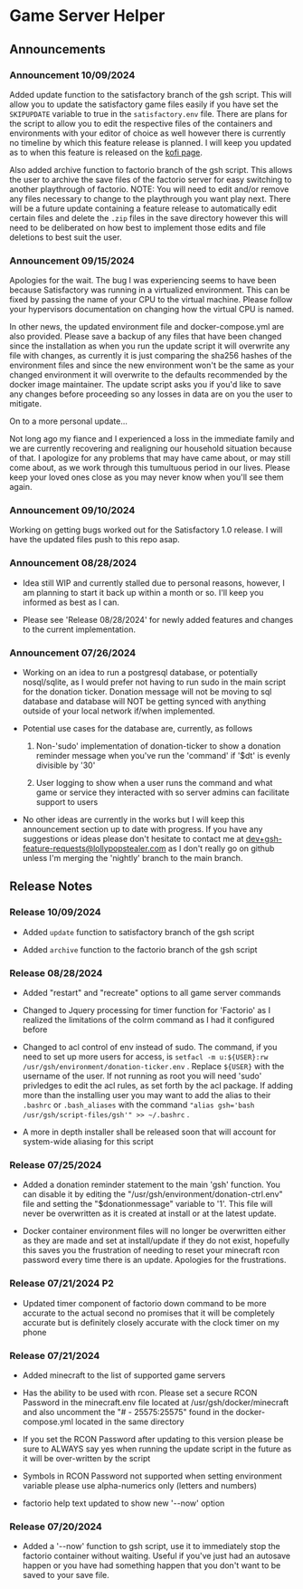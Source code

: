 # Game Server Helper

## Announcements

### Announcement 10/09/2024

Added update function to the satisfactory branch of the gsh script. This will allow you to update the satisfactory game files easily if you have set the `SKIPUPDATE` variable to true in the `satisfactory.env` file. There are plans for the script to allow you to edit the respective files of the containers and environments with your editor of choice as well however there is currently no timeline by which this feature release is planned. I will keep you updated as to when this feature is released on the [kofi page](https://ko-fi.com/lollypopstealer).

Also added archive function to factorio branch of the gsh script. This allows the user to archive the save files of the factorio server for easy switching to another playthrough of factorio. NOTE: You will need to edit and/or remove any files necessary to change to the playthrough you want play next. There will be a future update containing a feature release to automatically edit certain files and delete the `.zip` files in the save directory however this will need to be deliberated on how best to implement those edits and file deletions to best suit the user.

### Announcement 09/15/2024

Apologies for the wait. The bug I was experiencing seems to have been because Satisfactory was running in a virtualized environment. This can be fixed by passing the name of your CPU to the virtual machine. Please follow your hypervisors documentation on changing how the virtual CPU is named.

In other news, the updated environment file and docker-compose.yml are also provided. Please save a backup of any files that have been changed since the installation as when you run the update script it will overwrite any file with changes, as currently it is just comparing the sha256 hashes of the environment files and since the new environment won't be the same as your changed environment it will overwrite to the defaults recommended by the docker image maintainer. The update script asks you if you'd like to save any changes before proceeding so any losses in data are on you the user to mitigate.

On to a more personal update...

Not long ago my fiance and I experienced a loss in the immediate family and we are currently recovering and realigning our household situation because of that. I apologize for any problems that may have came about, or may still come about, as we work through this tumultuous period in our lives. Please keep your loved ones close as you may never know when you'll see them again.

### Announcement 09/10/2024

Working on getting bugs worked out for the Satisfactory 1.0 release. I will have the updated files push to this repo asap.

### Announcement 08/28/2024

- Idea still WIP and currently stalled due to personal reasons, however, I am planning to start it back up within a month or so. I'll keep you informed as best as I can.

- Please see 'Release 08/28/2024' for newly added features and changes to the current implementation.

### Announcement 07/26/2024

- Working on an idea to run a postgresql database, or potentially nosql/sqlite, as I would prefer not having to run sudo in the main script for the donation ticker. Donation message will not be moving to sql database and database will NOT be getting synced with anything outside of your local network if/when implemented.

- Potential use cases for the database are, currently, as follows

    1. Non-'sudo' implementation of donation-ticker to show a donation reminder message when you've run the 'command' if '$dt' is evenly divisible by '30'

    1. User logging to show when a user runs the command and what game or service they interacted with so server admins can facilitate support to users

- No other ideas are currently in the works but I will keep this announcement section up to date with progress. If you have any suggestions or ideas please don't hesitate to contact me at dev+gsh-feature-requests@lollypopstealer.com as I don't really go on github unless I'm merging the 'nightly' branch to the main branch.

## Release Notes

### Release 10/09/2024

- Added `update` function to satisfactory branch of the gsh script

- Added `archive` function to the factorio branch of the gsh script

### Release 08/28/2024

- Added "restart" and "recreate" options to all game server commands

- Changed to Jquery processing for timer function for 'Factorio' as I realized the limitations of the colrm command as I had it configured before

- Changed to acl control of env instead of sudo. The command, if you need to set up more users for access, is `setfacl -m u:${USER}:rw /usr/gsh/environment/donation-ticker.env` . Replace `${USER}` with the username of the user. If not running as root you will need 'sudo' privledges to edit the acl rules, as set forth by the acl package. If adding more than the installing user you may want to add the alias to their `.bashrc` or `.bash_aliases` with the command `"alias gsh='bash /usr/gsh/script-files/gsh'" >> ~/.bashrc` .

- A more in depth installer shall be released soon that will account for system-wide aliasing for this script

### Release 07/25/2024

- Added a donation reminder statement to the main 'gsh' function. You can disable it by editing the "/usr/gsh/environment/donation-ctrl.env" file and setting the "$donationmessage" variable to '1'. This file will never be overwritten as it is created at install or at the latest update.

- Docker container environment files will no longer be overwritten either as they are made and set at install/update if they do not exist, hopefully this saves you the frustration of needing to reset your minecraft rcon password every time there is an update. Apologies for the frustrations.

### Release 07/21/2024 P2

- Updated timer component of factorio down command to be more accurate to the actual second no promises that it will be completely accurate but is definitely closely accurate with the clock timer on my phone

### Release 07/21/2024

- Added minecraft to the list of supported game servers

- Has the ability to be used with rcon. Please set a secure RCON Password in the minecraft.env file located at /usr/gsh/docker/minecraft and also uncomment the "# - 25575:25575" found in the docker-compose.yml located in the same directory

- If you set the RCON Password after updating to this version please be sure to ALWAYS say yes when running the update script in the future as it will be over-written by the script

- Symbols in RCON Password not supported when setting environment variable please use alpha-numerics only (letters and numbers)

- factorio help text updated to show new '--now' option

### Release 07/20/2024

- Added a '--now' function to gsh script, use it to immediately stop the factorio container without waiting. Useful if you've just had an autosave happen or you have had something happen that you don't want to be saved to your save file.